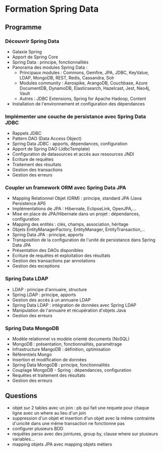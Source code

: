 # Formation Spring Data

## Programme

### Découvrir Spring Data
- Galaxie Spring
- Apport de Spring Core
- Spring Data : principe, fonctionnalités
- Panorama des modules Spring Data :
    - Principaux modules : Commons, Gemfire, JPA, JDBC, KeyValue, LDAP, MongoDB, REST, Redis, Cassandra, Solr
    - Modules community : Aerospike, ArangoDB, Couchbase, Azure DocumentDB, DynamoDB, Elasticsearch, Hazelcast, Jest, Neo4j, Vault
    - Autres : JDBC Extensions, Spring for Apache Hadoop, Content
- Installation de l'environnement et configuration des dépendances

### Implémenter une couche de persistance avec Spring Data JDBC
- Rappels JDBC
- Pattern DAO (Data Access Object)
- Spring Data JDBC : apports, dépendances, configuration
- Apport de Spring DAO (JdbcTemplate)
- Configuration de datasources et accès aux ressources JNDI
- Ecriture de requêtes
- Traitement des résultats
- Gestion des transactions
- Gestion des erreurs

### Coupler un framework ORM avec Spring Data JPA
- Mapping Relationnel Objet (ORM) : principe, standard JPA (Java Persistence API)
- Implémentations de JPA : Hibernate, EclipseLink, OpenJPA,...
- Mise en place de JPA/Hibernate dans un projet : dépendances, configuration
- Mapping des entités : clés, champs, association, héritage
- Objets EntityManagerFactory, EntityManager, EntityTransaction,...
- Spring Data JPA : principe, apports
- Transposition de la configuration de l'unité de persistance dans Spring Data JPA
- Présentation des DAOs disponibles
- Ecriture de requêtes et exploitation des résultats
- Gestion des transactions par annotations
- Gestion des exceptions

### Spring Data LDAP
- LDAP : principe d'annuaire, structure
- Spring LDAP : principe, apports
- Gestion des accès à un annuaire LDAP
- Spring Data LDAP : intégration de données avec Spring LDAP
- Manipulation de l'annuaire et récupération d'objets Java
- Gestion des erreurs

### Spring Data MongoDB
- Modèle relationnel vs modèle orienté documents (NoSQL)
- MongoDB : présentation, fonctionnalités, paramétrage
- Infrastructure MangoDB : définition, optimisation
- Référentiels Mongo
- Insertion et modification de données
- Spring Data MongoDB : principe, fonctionnalités
- Couplage MongoDB - Spring : dépendances, configuration
- Requêtes et traitement des résultats
- Gestion des erreurs


## Questions

- objet sur 2 tables avec un join : pb qui fait une requete pour chaque ligne avec un where au lieu d'un join
- suppression d'un objet et insertion d'un objet avec la même contrainte d'unicité dans une même transaction ne fonctionne pas
- configurer plusieurs BDD
- requêtes perso avec des jointures, group by, clause where sur plusieurs variables...
- mapping objets JPA avec mapping objets métiers
